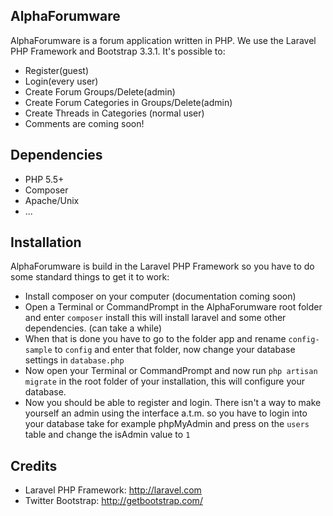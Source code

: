 ## AlphaForumware

AlphaForumware is a forum application written in PHP. We use the Laravel PHP Framework and Bootstrap 3.3.1. It's possible to:
* Register(guest)
* Login(every user)
* Create Forum Groups/Delete(admin)
* Create Forum Categories in Groups/Delete(admin)
* Create Threads in Categories (normal user)
* Comments are coming soon!

Dependencies
------------
* PHP 5.5+
* Composer
* Apache/Unix
* ...

Installation
------------
AlphaForumware is build in the Laravel PHP Framework so you have to do some standard things to get it to work:
* Install composer on your computer (documentation coming soon)
* Open a Terminal or CommandPrompt in the AlphaForumware root folder and enter `composer` install this will install laravel and some other dependencies. (can take a while)
* When that is done you have to go to the folder app and rename `config-sample` to `config` and enter that folder, now change your database settings in `database.php`
* Now open your Terminal or CommandPrompt and now run `php artisan migrate` in the root folder of your installation, this will configure your database.
* Now you should be able to register and login.
There isn't a way to make yourself an admin using the interface a.t.m. so you have to login into your database take for example phpMyAdmin and press on the `users` table and change the isAdmin value to `1`

Credits
-------
* Laravel PHP Framework: http://laravel.com
* Twitter Bootstrap: http://getbootstrap.com/

